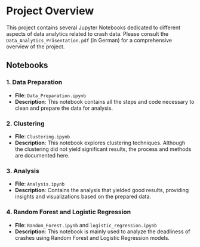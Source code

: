 # Project Overview

This project contains several Jupyter Notebooks dedicated to different aspects of data analytics related to crash data. Please consult the `Data_Analytics_Präsentation.pdf` (in German) for a comprehensive overview of the project.

## Notebooks

### 1. Data Preparation
- **File**: `Data_Preparation.ipynb`
- **Description**: This notebook contains all the steps and code necessary to clean and prepare the data for analysis.

### 2. Clustering
- **File**: `Clustering.ipynb`
- **Description**: This notebook explores clustering techniques. Although the clustering did not yield significant results, the process and methods are documented here.

### 3. Analysis
- **File**: `Analysis.ipynb`
- **Description**: Contains the analysis that yielded good results, providing insights and visualizations based on the prepared data.

### 4. Random Forest and Logistic Regression
- **File**: `Random_Forest.ipynb` and `logistic_regression.ipynb`
- **Description**: This notebook is mainly used to analyze the deadliness of crashes using Random Forest and Logistic Regression models.
